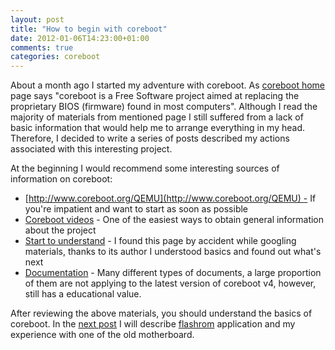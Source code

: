 ```yaml
---
layout: post
title: "How to begin with coreboot"
date: 2012-01-06T14:23:00+01:00
comments: true
categories: coreboot
---
```


About a month ago I started my adventure with coreboot. As [coreboot
home](http://www.coreboot.org/) page says "coreboot is a Free Software project
aimed at replacing the proprietary BIOS (firmware) found in most
computers". Although I read the majority of materials from mentioned page I
still suffered from a lack of basic information that would help me to arrange
everything in my head. Therefore, I decided to write a series of posts
described my actions associated with this interesting project.  


At the beginning I would recommend some interesting sources of information on coreboot:  


- [http://www.coreboot.org/QEMU](http://www.coreboot.org/QEMU) - If you're impatient and want to start as soon as possible
- [Coreboot videos](http://www.coreboot.org/Screenshots#Videos) - One of the easiest ways to obtain general information about the project
- [Start to understand](http://lennartb.home.xs4all.nl/coreboot/coreboot.html) - I found this page by accident while googling materials, thanks to its author I understood basics and found out what's next
- [Documentation](http://www.coreboot.org/Documentation) - Many different types of documents, a large proportion of them are not applying to the latest version of coreboot v4, however, still has a educational value.

After reviewing the above materials, you should understand the basics of
coreboot. In the [next
post](http://pietrushnic.github.io/blog/2012/01/06/flashrom-and-shuttle-av18e2/)
I will describe [flashrom](http://flashrom.org/) application and my experience
with one of the old motherboard.
